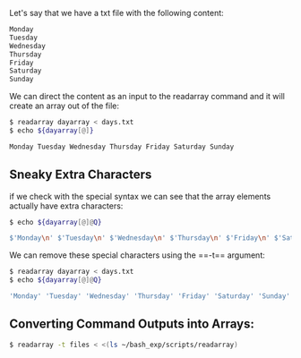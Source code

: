 Let's say that we have a txt file with the following content:
```sh
Monday
Tuesday
Wednesday
Thursday
Friday
Saturday
Sunday
```

We can direct the content as an input to the readarray command and it will create an array out of the file:
```sh
$ readarray dayarray < days.txt
$ echo ${dayarray[@]}

Monday Tuesday Wednesday Thursday Friday Saturday Sunday
```

## Sneaky Extra Characters
if we check with the special syntax we can see that the array elements actually have extra characters:
```sh
$ echo ${dayarray[@]@Q}

$'Monday\n' $'Tuesday\n' $'Wednesday\n' $'Thursday\n' $'Friday\n' $'Saturday\n' $'Sunday\n'
```

We can remove these special characters using the ==-t== argument:
```sh
$ readarray dayarray < days.txt
$ echo ${dayarray[@]@Q}

'Monday' 'Tuesday' 'Wednesday' 'Thursday' 'Friday' 'Saturday' 'Sunday'
```

## Converting Command Outputs into Arrays:
```sh
$ readarray -t files < <(ls ~/bash_exp/scripts/readarray)
```

